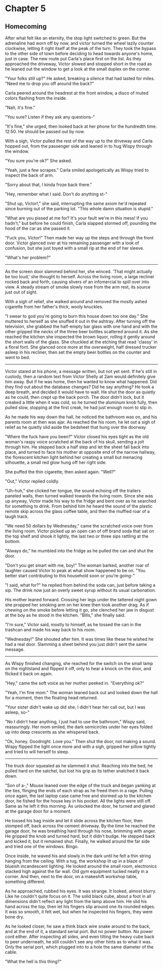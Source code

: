 # Chapter 5
## Homecoming

After what felt like an eternity, the stop light switched to green. But the adrenaline had worn off by now, and victor turned the wheel lazily counter clockwise, letting it right itself at the peak of the turn. They took the bypass to the other side of town before deciding to head towards anyone's home, just in case. The new route put Carla's place first on the list. As they approached the driveway, Victor slowed and stopped short in the road as he leaned out the window to get a look at the small duplex on the corner.

"Your folks still up?" He asked, breaking a silence that had lasted for miles. "Need me to drop you off around the back?"

Carla peered around the headrest at the front window, a disco of muted colors flashing from the inside.

"Nah, it's fine." 

"You sure? Listen if they ask any questions-"

"It's fine," she urged, then looked back at her phone for the hundredth time. 12:50. He should be passed out by now.

With a sigh, Victor pulled the rest of the way up to the driveway and Carla hopped out, from the passenger side and leaned in to hug Wispy through the window.

"You sure you're ok?" She asked. 

"Yeah, just a few scrapes." Carla smiled apologetically as Wispy tried to inspect the back of arm. 

"Sorry about that, I kinda froze back there." 

"Hey, remember what I said. Don't do anything st-"

"Shut up, Victor!," she said, interrupting the same axiom he'd repeated since burning out of the parking lot. "This whole damn situation is stupid."

"What are you pissed at me for? It's your fault we're in this mess! If you hadn't," but before he could finish, Carla slapped stormed off, pounding the hood of the car as she passed it.

"Fuck you, Victor!" Then made her way up the steps and through the front door. Victor glanced over at his remaining passenger with a look of confusion, but she just toyed with a small rip at the end of her sleeve. 

"What's her problem?"

---

As the screen door slammed behind her, she winced. 'That might actually be too loud,' she thought to herself. Across the living room, a large recliner rocked back and forth, causing slivers of an infomercial to spill over into view. A steady stream of smoke slowly rose from the arm rest, its source just out of sight.

With a sigh of relief, she walked around and removed the mostly ashed cigarette from her father's thick, wooly knuckles.

"I swear to god you're going to burn this house down too one day." She muttered to herself as she snuffed it out in the ashtray. After turning off the television, she grabbed the half-empty bar glass with one hand and with the other gripped the necks of the three beer bottles scattered around it. As she reached the kitchen she inspected the brown liquor, rolling it gently around the short walls of the glass. She chuckled at the etching that read 'classy' in a floral font. She glanced once more at the overweight, half dressed trucker asleep in his recliner, then set the empty beer bottles on the counter and went to bed.

---

Victor stared at his phone, a message written, but not yet sent. If he's still in custody, then a random text from Victor Shelly at 2am would definitely give him away. But if he was home, then he wanted to know what happened. Did they find out about the database changes? Did he say anything? He took a deep breath, and decided it would have to wait. He shut the door as quietly as he could, then crept up the back porch. The door didn't lock, but it creaked a little when it was cold, so he turned the aluminum knob fully, then pulled slow, stopping at the first creak, he had just enough room to slip in.

As he made his way down the hall, he noticed the bathroom was on, and his parents room at then was ajar. As reached the his room, he let out a sigh of relief as he quietly slid aside the bedsheet that hung over the doorway.

"Where the fuck have you been?" Victor closed his eyes tight as the old woman's raspy voice scratched at the back of his skull, sending a jolt through him. He stepped back a half step and let the sheet fall back into place, and turned to face his mother at opposite end of the narrow hallway, the florescent kitchen light behind her creating a small but menacing silhouette, a small red glow hung off her right side.

She puffed the thin cigarette, then asked again. "Well?"

"Out," Victor replied coldly.

"Uh-huh," she clicked her tongue, the sound echoing off the trailers paneled walls, then turned walked towards the living room. Since she was up anyway, Victor made his way to the fridge and bent over as he searched for something to drink. From behind him he heard the sound of the plastic remote skip across the glass coffee table, and then the muffled roar of a laugh track. 

"We need 50 dollars by Wednesday," came the scratched voice over  from the living room. Victor picked up an open can of off brand soda that sat on the top shelf and shook it lightly, the last two or three sips rattling at the bottom.

"Always do," he mumbled into the fridge as he pulled the can and shut the door.

"Don't you get smart with me, boy!" The woman barked, another roar of laughter caused Victor to peak at what show happened to be on. "You better start contributing to this household soon or you're going-"

"I said, what for?" he replied from behind the soda can, just before taking a sip. The drink now just an overly sweet syrup without its usual carbonation.

His mother leaned forward. Crossing her legs under the tattered night gown she propped her smoking arm on her knee then took another drag. As if chewing on the smoke before letting it go, she clenched her jaw in disgust at the boy as he stood in the kitchen. "Bills," she finally said.

"I'm sure," Victor said, mostly to himself, as he tossed the can in the trashcan and made his way back to his room.

"Wednesday!" She shouted after him. It was times like these he wished he had a real door. Slamming a sheet behind you just didn't sent the same message.

---  

As Wispy finished changing, she reached for the switch on the small lamp on the nightstand and flipped it off, only to hear a knock on the door, and flicked it back on again.

"Hey," came the soft voice as her mother peeked in. "Everything ok?"

"Yeah, I'm fine mom." The woman leaned back out and looked down the hall for a moment, then the floating head returned.

"Your sister didn't wake up did she, I didn't hear her call out, but I was asleep, so-"

"No I didn't hear anything, I just had to use the bathroom," Wispy said, reassuringly. Her mom smiled, the dark semicircles under her eyes folded up into deep crescents as she whispered back.

"Ok, honey. Goodnight. Love you." Then shut the door, not making a sound. Wispy flipped the light once more and with a sigh, gripped her pillow tightly and tried to will herself to sleep.

---

The truck door squealed as he slammed it shut. Reaching into the bed, he pulled hard on the satchel, but lost his grip as its tether snatched it back down. 

"Son of a-," Mouse leaned over the edge of the truck and began yanking at the ties, flinging the ends of each strap as he freed  them in a rage. Pulling once again, the last laptop case came free and stormed up to the kitchen door, he fished for the house key in his pocket. All the lights were still off. Same as he left it this morning. As unlocked the door, he turned and glared at the garage door for a moment.

He tossed his bag inside and let it slide across the kitchen floor, then stomped off, back across the cement driveway. By the time he reached the garage door, he was breathing hard through his nose, brimming with anger. He gripped the knob and turned hard, but it didn't budge. He stepped back and kicked it, but it remained shut. Finally, he walked around the far side and tried one of the windows. Bingo.

Once inside, he waved his and slowly in the dark until he felt a thin string hanging from the ceiling. With a tug, the workshop lit up in a blaze of blueish incandescent lighting. He looked around the small room, electronics stacked high against the far wall. Old gym equipment tucked neatly in a corner. And then, next to the door, on a makeshift workshop table, something different.

As he approached, rubbed his eyes. It was strange. It looked, almost blurry. Like he couldn't quite focus on it. The solid black cube, about a foot in all dimensions didn't reflect any light from the lamp above him. He slid his hand across the top, then let his fingers slip around one its rounded edges. It was so smooth, it felt wet, but when he inspected his fingers, they were bone dry. 

As he looked closer, he saw a think black wire snake around to the back, and at the end of it, a standard serial port. But no power button. No power cord either. After inspecting all sides, and even tilting the heavy cube back to peer underneath, he still couldn't see any other hints as to what it was. Only the serial port, which plugged into to a hole the same diameter of the cable.

"What the hell is this thing?"